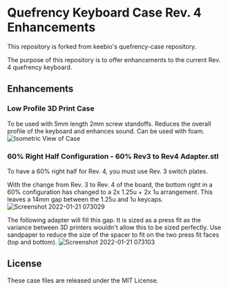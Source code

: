 Quefrency Keyboard Case Rev. 4 Enhancements
=======================
This repository is forked from keebio's quefrency-case repository.

The purpose of this repository is to offer enhancements to the current Rev. 4 quefrency keyboard.

Enhancements
-------
### Low Profile 3D Print Case
To be used with 5mm length 2mm screw standoffs. Reduces the overall profile of the keyboard and enhances sound. Can be used with foam.
![Isometric View of Case](https://github.com/emoshou/quefrency-rev-4-enhancements/blob/master/Screenshot%202022-12-18%20at%201.12.48%20PM.png)

### 60% Right Half Configuration - 60% Rev3 to Rev4 Adapter.stl
To have a 60% right half for Rev. 4, you must use Rev. 3 switch plates.

With the change from Rev. 3 to Rev. 4 of the board, the bottom right in a 60% configuration has changed to a 2x 1.25u + 2x 1u arrangement. This leaves a 14mm gap between the 1.25u and 1u keycaps.
![Screenshot 2022-01-21 073029](https://user-images.githubusercontent.com/5571738/150485069-6736586d-5676-47a0-85ce-de8ac400a616.png)


The following adapter will fill this gap. It is sized as a press fit as the variance between 3D printers wouldn't allow this to be sized perfectly. Use sandpaper to reduce the size of the spacer to fit on the two press fit faces (top and bottom).
![Screenshot 2022-01-21 073103](https://user-images.githubusercontent.com/5571738/150485078-4d8283ad-2da0-40b2-9d6b-db94f9f940f3.png)



License
-------
These case files are released under the MIT License.
